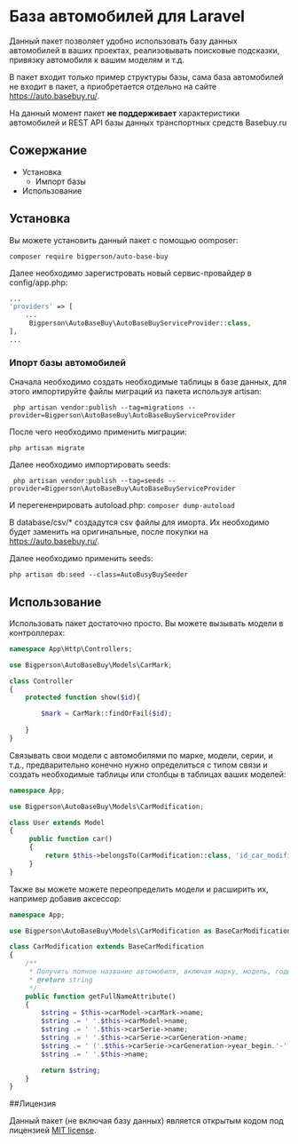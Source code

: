 # База автомобилей для Laravel

Данный пакет позволяет удобно использовать базу данных автомобилей в ваших проектах, реализовывать поисковые подсказки, привязку автомобиля к вашим моделям и т.д.

В пакет входит только пример структуры базы, сама база автомобилей не входит в пакет, а приобретается отдельно на сайте https://auto.basebuy.ru/.

На данный момент пакет **не поддерживает** характеристики автомобилей и REST API базы данных транспортных средств Basebuy.ru

## Сожержание
* Установка
    * Импорт базы
* Использование

## Установка
Вы можете установить данный пакет с помощью oomposer:

```
composer require bigperson/auto-base-buy
```

Далее необходимо зарегистровать новый сервис-провайдер в config/app.php:

```php
...
'providers' => [
    ...
     Bigperson\AutoBaseBuy\AutoBaseBuyServiceProvider::class,
],
...
```

### Ипорт базы автомобилей
Сначала необходимо создать необходимые таблицы в базе данных, для этого импортируйте файлы миграций из пакета используя artisan:

```
 php artisan vendor:publish --tag=migrations --provider=Bigperson\AutoBaseBuy\AutoBaseBuyServiceProvider
```
После чего необходимо применить миграции:
```
php artisan migrate
```

Далее необходимо импортировать seeds:

```
 php artisan vendor:publish --tag=seeds --provider=Bigperson\AutoBaseBuy\AutoBaseBuyServiceProvider
```

И перегененрировать autoload.php: `composer dump-autoload`

В database/csv/* создадутся csv файлы для иморта. Их необходимо будет заменить на оригинальные, после покупки на https://auto.basebuy.ru/.

Далее необходимо применить seeds:
```
php artisan db:seed --class=AutoBusyBuySeeder
```

## Использование

Использовать пакет достаточно просто. Вы можете вызывать модели в контроллерах:
```php
namespace App\Http\Controllers;

use Bigperson\AutoBaseBuy\Models\CarMark;

class Controller
{
    protected function show($id){

        $mark = CarMark::findOrFail($id);
        
    }
}
```

Связывать свои модели с автомобилями по марке, модели, серии, и т.д., предварительно конечно нужно определиться с типом связи и создать необходимые таблицы или столбцы в таблицах ваших моделей:

```php
namespace App;

use Bigperson\AutoBaseBuy\Models\CarModification;

class User extends Model
{
     public function car()
     {
         return $this->belongsTo(CarModification::class, 'id_car_modification');
     }
}
```

Также вы можете можете переопределить модели и расширить их, например добавив аксессор:
```php
namespace App;

use Bigperson\AutoBaseBuy\Models\CarModification as BaseCarModification;

class CarModification extends BaseCarModification
{
    /**
     * Получить полное название автомобиля, включая марку, модель, годы выпуска, серию
     * @return string
     */
    public function getFullNameAttribute()
    {
        $string = $this->carModel->carMark->name;
        $string .= ' '.$this->carModel->name;
        $string .= ' '.$this->carSerie->name;
        $string .= ' '.$this->carSerie->carGeneration->name;
        $string .= ' ('.$this->carSerie->carGeneration->year_begin.'-'.$this->carSerie->carGeneration->year_end.')';
        $string .= ' '.$this->name;

        return $string;
    }
}
```


##Лицензия

Данный пакет (не включая базу данных) является открытым кодом под лицензией [MIT license](https://opensource.org/licenses/MIT).

